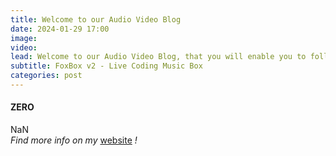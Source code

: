 ```yaml
---
title: Welcome to our Audio Video Blog
date: 2024-01-29 17:00
image:
video:
lead: Welcome to our Audio Video Blog, that you will enable you to follow our Event from everywhere in the world. Each recorded and streamed workshop and performance will be posted here.
subtitle: FoxBox v2 - Live Coding Music Box
categories: post
---
```


#### ZERO
NaN
<br>
*Find more info on my* <a href="" target="_blank">website</a> *!*
